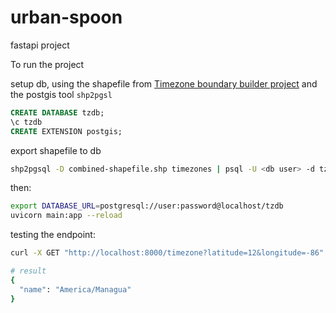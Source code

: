# urban-spoon
fastapi project

To run the project 

setup db, using the shapefile from [Timezone boundary builder project](https://github.com/evansiroky/timezone-boundary-builder/releases/) and the postgis tool `shp2pgsl`
```sql
CREATE DATABASE tzdb;
\c tzdb
CREATE EXTENSION postgis;
```
export shapefile to db
```bash
shp2pgsql -D combined-shapefile.shp timezones | psql -U <db user> -d tzdb
```
then:

```bash
export DATABASE_URL=postgresql://user:password@localhost/tzdb
uvicorn main:app --reload
```
testing the endpoint:
```bash
curl -X GET "http://localhost:8000/timezone?latitude=12&longitude=-86" -H  "accept: application/json"

# result
{
  "name": "America/Managua"
}
```
